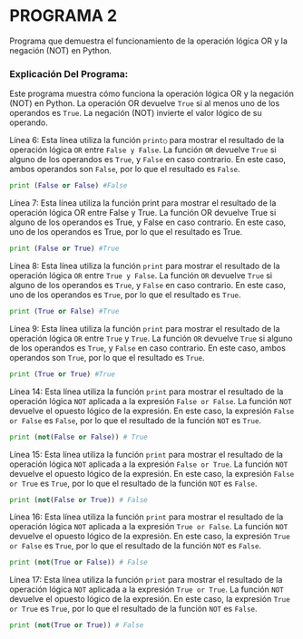 # PROGRAMA 2 
Programa que demuestra el funcionamiento de la operación lógica OR y la negación (NOT) en Python.

### Explicación Del Programa:
Este programa muestra cómo funciona la operación lógica OR y la negación (NOT) en Python. La operación OR devuelve `True` si al menos uno de los operandos es `True`. La negación (NOT) invierte el valor lógico de su operando.

Línea 6: Esta línea utiliza la función `print○` para mostrar el resultado de la operación lógica `OR` entre `False y False`. La función `OR` devuelve `True` si alguno de los operandos es `True`, y `False` en caso contrario. En este caso, ambos operandos son `False`, por lo que el resultado es `False`.

```python
print (False or False) #False
```

Línea 7: Esta línea utiliza la función print para mostrar el resultado de la operación lógica OR entre False y True. La función OR devuelve True si alguno de los operandos es True, y False en caso contrario. En este caso, uno de los operandos es True, por lo que el resultado es True.

```python
print (False or True) #True
```

Línea 8: Esta línea utiliza la función `print` para mostrar el resultado de la operación lógica `OR` entre `True y False`. La función `OR` devuelve `True` si alguno de los operandos es `True`, y `False` en caso contrario. En este caso, uno de los operandos es `True`, por lo que el resultado es `True`.

```python
print (True or False) #True
```

Línea 9: Esta línea utiliza la función `print` para mostrar el resultado de la operación lógica `OR` entre `True` y `True`. La función `OR` devuelve `True` si alguno de los operandos es `True`, y `False` en caso contrario. En este caso, ambos operandos son `True`, por lo que el resultado es `True`.

```python
print (True or True) #True
```

Línea 14: Esta línea utiliza la función `print` para mostrar el resultado de la operación lógica `NOT` aplicada a la expresión `False or False`. La función `NOT` devuelve el opuesto lógico de la expresión. En este caso, la expresión `False or False` es `False`, por lo que el resultado de la función `NOT` es `True`.

```python
print (not(False or False)) # True
```

Línea 15: Esta línea utiliza la función `print` para mostrar el resultado de la operación lógica `NOT` aplicada a la expresión `False or True`. La función `NOT` devuelve el opuesto lógico de la expresión. En este caso, la expresión `False or True` es `True`, por lo que el resultado de la función `NOT` es `False`.

```python
print (not(False or True)) # False
```

Línea 16: Esta línea utiliza la función `print` para mostrar el resultado de la operación lógica `NOT` aplicada a la expresión `True or False`. La función `NOT` devuelve el opuesto lógico de la expresión. En este caso, la expresión `True or False` es `True`, por lo que el resultado de la función `NOT` es `False`.

```python
print (not(True or False)) # False
```

Línea 17: Esta línea utiliza la función `print` para mostrar el resultado de la operación lógica `NOT` aplicada a la expresión `True or True`. La función `NOT` devuelve el opuesto lógico de la expresión. En este caso, la expresión `True or True` es `True`, por lo que el resultado de la función `NOT` es `False`.

```python
print (not(True or True)) # False
```

